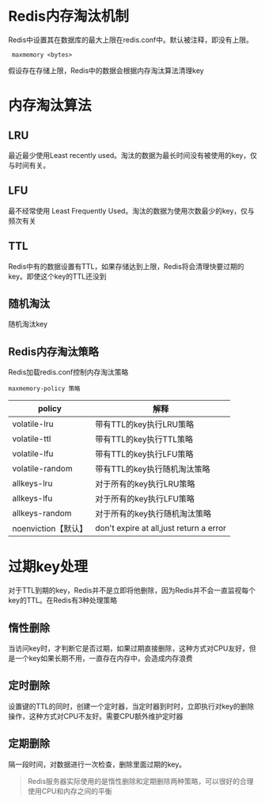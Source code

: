 # Redis内存淘汰机制

Redis中设置其在数据库的最大上限在redis.conf中。默认被注释，即没有上限。

```
 maxmemory <bytes>
```

假设存在存储上限，Redis中的数据会根据内存淘汰算法清理key

# 内存淘汰算法

## LRU

最近最少使用Least recently used。淘汰的数据为最长时间没有被使用的key，仅与时间有关。

## LFU

最不经常使用 Least Frequently Used。淘汰的数据为使用次数最少的key，仅与频次有关

## TTL

Redis中有的数据设置有TTL，如果存储达到上限，Redis将会清理快要过期的key。即使这个key的TTL还没到

## 随机淘汰

随机淘汰key

## Redis内存淘汰策略

Redis加载redis.conf控制内存淘汰策略

```
maxmemory-policy 策略
```

| policy              | 解释                                    |
| ------------------- | --------------------------------------- |
| volatile-lru        | 带有TTL的key执行LRU策略                 |
| volatile-ttl        | 带有TTL的key执行TTL策略                 |
| volatile-lfu        | 带有TTL的key执行LFU策略                 |
| volatile-random     | 带有TTL的key执行随机淘汰策略            |
| allkeys-lru         | 对于所有的key执行LRU策略                |
| allkeys-lfu         | 对于所有的key执行LFU策略                |
| allkeys-random      | 对于所有的key执行随机淘汰策略           |
| noenviction【默认】 | don't expire at all,just return a error |

# 过期key处理

对于TTL到期的key，Redis并不是立即将他删除，因为Redis并不会一直监视每个key的TTL。在Redis有3种处理策略

## 惰性删除

当访问key时，才判断它是否过期，如果过期直接删除，这种方式对CPU友好，但是一个key如果长期不用，一直存在内存中，会造成内存浪费

## 定时删除

设置键的TTL的同时，创建一个定时器，当定时器到时时，立即执行对key的删除操作，这种方式对CPU不友好。需要CPU额外维护定时器

## 定期删除

隔一段时间，对数据进行一次检查，删除里面过期的key。

> Redis服务器实际使用的是惰性删除和定期删除两种策略，可以很好的合理使用CPU和内存之间的平衡

